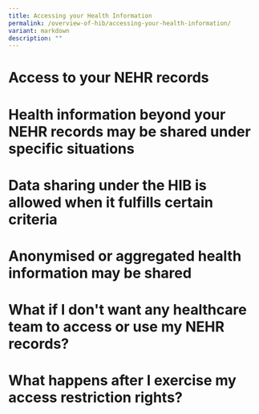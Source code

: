 ```yaml
---
title: Accessing your Health Information
permalink: /overview-of-hib/accessing-your-health-information/
variant: markdown
description: ""
---
```

# Access to your NEHR records

# Health information beyond your NEHR records may be shared under specific situations

# Data sharing under the HIB is allowed when it fulfills certain criteria

# Anonymised or aggregated health information may be shared

# What if I don't want any healthcare team to access or use my NEHR records?

# What happens after I exercise my access restriction rights?